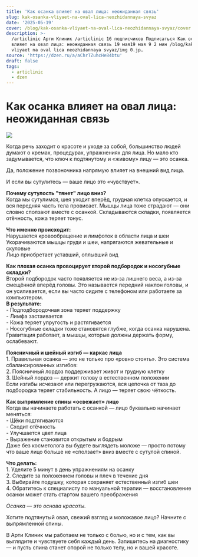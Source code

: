 ```yaml
---
title: 'Как осанка влияет на овал лица: неожиданная связь'
slug: kak-osanka-vliyaet-na-oval-lica-neozhidannaya-svyaz
date: '2025-05-19'
cover: /blog/kak-osanka-vliyaet-na-oval-lica-neozhidannaya-svyaz/cover.jpg
description: >-
  /articlinic Арти Клиник /articlinic 16 подписчиков Подписаться Как осанка
  влияет на овал лица: неожиданная связь 19 мая19 мая 9 2 мин /blog/kak osanka
  vliyaet na oval lica neozhidannaya svyaz/img 0.jp…
source: 'https://dzen.ru/a/aChrTZuhcHe84btu'
draft: false
tags:
  - articlinic
  - dzen
---
```


# Как осанка влияет на овал лица: неожиданная связь

![](/blog/kak-osanka-vliyaet-na-oval-lica-neozhidannaya-svyaz/img-0.jpg)

Когда речь заходит о красоте и уходе за собой, большинство людей думают о кремах, процедурах, упражнениях для лица. Но мало кто задумывается, что ключ к подтянутому и «живому» лицу — это осанка.

Да, положение позвоночника напрямую влияет на внешний вид лица.

И если вы сутулитесь — ваше лицо это «чувствует».  
  
**Почему сутулость "тянет" лицо вниз?**  
Когда мы сутулимся, шея уходит вперёд, грудная клетка опускается, и вся передняя часть тела провисает. Мышцы лица тоже страдают — они словно сползают вместе с осанкой. Складываются складки, появляется отёчность, кожа теряет тонус.

  
**Что именно происходит:**  
Нарушается кровообращение и лимфоток в области лица и шеи  
Укорачиваются мышцы груди и шеи, напрягаются жевательные и скуловые  
Лицо приобретает уставший, оплывший вид  
  
**Как плохая осанка провоцирует второй подбородок и носогубные складки?**  
Второй подбородок часто появляется не из-за лишнего веса, а из-за смещённой вперёд головы. Это называется передний наклон головы, и он усиливается, если вы часто сидите с телефоном или работаете за компьютером.  
**В результате:**  
\- Подподбородочная зона теряет поддержку  
\- Лимфа застаивается  
\- Кожа теряет упругость и растягивается  
\- Носогубные складки тоже становятся глубже, когда осанка нарушена. Гравитация работает, а мышцы, которые должны держать форму, ослабевают.  
  
**Поясничный и шейный изгиб — каркас лица**  
1\. Правильная осанка — это не только про «ровно стоять». Это система сбалансированных изгибов:  
2\. Поясничный лордоз поддерживает живот и грудную клетку  
3\. Шейный лордоз — держит голову в естественном положении  
Если изгибы исчезают или перегружаются, вся цепочка от таза до подбородка теряет стабильность. А лицо — теряет свою чёткость.  
  
**Как выпрямление спины «освежает» лицо**  
Когда вы начинаете работать с осанкой — лицо буквально начинает меняться:  
\- Щёки подтягиваются  
\- Сходит отёчность  
\- Улучшается цвет лица  
\- Выражение становится открытым и бодрым  
Даже без косметолога вы будете выглядеть моложе — просто потому что ваше лицо больше не «сползает» вниз вместе с сутулой спиной.  
  
**Что делать:**  
1\. Уделите 5 минут в день упражнениям на осанку  
2\. Следите за положением головы и плеч в течение дня  
3\. Выбирайте подушку, которая сохраняет естественный изгиб шеи  
4\. Обратитесь к специалисту по мануальной терапии — восстановление осанки может стать стартом вашего преображения  
  
_Осанка — это основа красоты._

Хотите подтянутый овал, свежий взгляд и моложавое лицо? Начните с выпрямленной спины.

  
В Арти Клиник мы работаем не только с болью, но и с тем, как вы выглядите и чувствуете себя каждый день. Запишитесь на диагностику — и пусть спина станет опорой не только телу, но и вашей красоте.